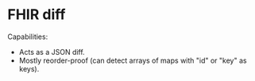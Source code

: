 # FHIR diff

Capabilities:
* Acts as a JSON diff.
* Mostly reorder-proof (can detect arrays of maps with "id" or "key" as keys).
